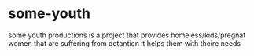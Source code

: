 # some-youth
some youth productions is a project that provides homeless/kids/pregnat women that are suffering from detantion it helps them with theire needs
